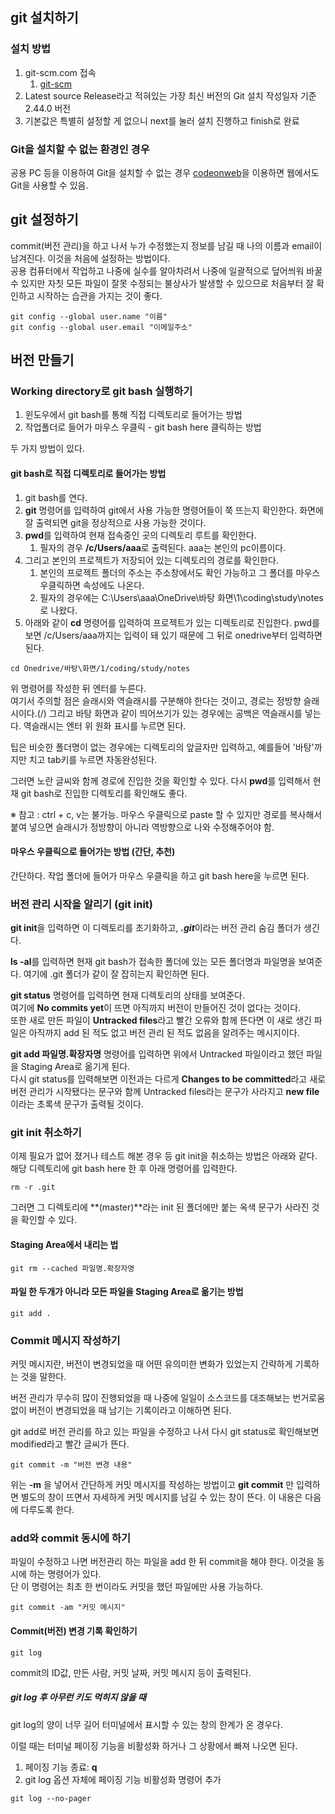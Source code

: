 ## git 설치하기

### 설치 방법
1. git-scm.com 접속
   1. [git-scm](https://)
2. Latest source Release라고 적혀있는 가장 최신 버전의 Git 설치
작성일자 기준 2.44.0 버전
3. 기본값은 특별히 설정할 게 없으니 next를 눌러 설치 진행하고 finish로 완료

### Git을 설치할 수 없는 환경인 경우
공용 PC 등을 이용하여 Git을 설치할 수 없는 경우 [codeonweb](https://codeonweb.com)을 이용하면 웹에서도 Git을 사용할 수 있음.

## git 설정하기

commit(버전 관리)을 하고 나서 누가 수정했는지 정보를 남길 때 나의 이름과 email이 남겨진다. 이것을 처음에 설정하는 방법이다.  
공용 컴퓨터에서 작업하고 나중에 실수를 알아차려서 나중에 일괄적으로 덮어씌워 바꿀 수 있지만 자칫 모든 파일이 잘못 수정되는 불상사가 발생할 수 있으므로 처음부터 잘 확인하고 시작하는 습관을 가지는 것이 좋다.

```
git config --global user.name "이름"
git config --global user.email "이메일주소"
```

## 버전 만들기

### Working directory로 git bash 실행하기

1. 윈도우에서 git bash를 통해 직접 디렉토리로 들어가는 방법
2. 작업폴더로 들어가 마우스 우클릭 - git bash here 클릭하는 방법

두 가지 방법이 있다.

#### git bash로 직접 디렉토리로 들어가는 방법

1. git bash를 연다.
2. **git** 명령어를 입력하여 git에서 사용 가능한 명령어들이 쭉 뜨는지 확인한다. 화면에 잘 출력되면 git을 정상적으로 사용 가능한 것이다.
3. **pwd**를 입력하여 현재 접속중인 곳의 디렉토리 루트를 확인한다.
   1. 필자의 경우 **/c/Users/aaa**로 출력된다. aaa는 본인의 pc이름이다.
4. 그리고 본인의 프로젝트가 저장되어 있는 디렉토리의 경로를 확인한다.
   1. 본인의 프로젝트 폴더의 주소는 주소창에서도 확인 가능하고 그 폴더를 마우스 우클릭하면 속성에도 나온다.
   2. 필자의 경우에는 C:\Users\aaa\OneDrive\바탕 화면\1\coding\study\notes 로 나왔다.
5. 아래와 같이 **cd** 명령어를 입력하여 프로젝트가 있는 디렉토리로 진입한다. pwd를 보면 /c/Users/aaa까지는 입력이 돼 있기 때문에 그 뒤로 onedrive부터 입력하면 된다.
```
cd Onedrive/바탕\화면/1/coding/study/notes
```
위 명령어를 작성한 뒤 엔터를 누른다.  
여기서 주의할 점은 슬래시와 역슬래시를 구분해야 한다는 것이고, 경로는 정방향 슬래시이다.(/) 그리고 바탕 화면과 같이 띄어쓰기가 있는 경우에는 공백은 역슬래시를 넣는다. 역슬래시는 엔터 위 원화 표시를 누르면 된다.  

팁은 비슷한 폴더명이 없는 경우에는 디렉토리의 앞글자만 입력하고, 예를들어 '바탕'까지만 치고 tab키를 누르면 자동완성된다.  

그러면 노란 글씨와 함께 경로에 진입한 것을 확인할 수 있다. 다시 **pwd**를 입력해서 현재 git bash로 진입한 디렉토리를 확인해도 좋다.

※ 참고 : ctrl + c, v는 불가능. 마우스 우클릭으로 paste 할 수 있지만 경로를 복사해서 붙여 넣으면 슬래시가 정방향이 아니라 역방향으로 나와 수정해주어야 함.

#### 마우스 우클릭으로 들어가는 방법 (간단, 추천)

간단하다. 작업 폴더에 들어가 마우스 우클릭을 하고 git bash here을 누르면 된다.

### 버전 관리 시작을 알리기 (git init)

**git init**을 입력하면 이 디렉토리를 초기화하고, ***.git***이라는 버전 관리 숨김 폴더가 생긴다.

**ls -al**를 입력하면 현재 git bash가 접속한 폴더에 있는 모든 폴더명과 파일명을 보여준다. 여기에 .git 폴더가 같이 잘 잡히는지 확인하면 된다.

**git status** 명령어를 입력하면 현재 디렉토리의 상태를 보여준다.  
여기에 **No commits yet**이 뜨면 아직까지 버전이 만들어진 것이 없다는 것이다.  
또한 새로 만든 파일이 **Untracked files**라고 빨간 오류와 함께 뜬다면 이 새로 생긴 파일은 아직까지 add 된 적도 없고 버전 관리 된 적도 없음을 알려주는 메시지이다.

**git add 파일명.확장자명** 명령어를 입력하면 위에서 Untracked 파일이라고 했던 파일을 Staging Area로 옮기게 된다.  
다시 git status를 입력해보면 이전과는 다르게 **Changes to be committed**라고 새로 버전 관리가 시작됐다는 문구와 함께 Untracked files라는 문구가 사라지고 **new file** 이라는 초록색 문구가 출력될 것이다.

### git init 취소하기

이제 필요가 없어 졌거나 테스트 해본 경우 등 git init을 취소하는 방법은 아래와 같다.  
해당 디렉토리에 git bash here 한 후 아래 명령어를 입력한다.

```
rm -r .git
```

그러면 그 디렉토리에 **(master)**라는 init 된 폴더에만 붙는 옥색 문구가 사라진 것을 확인할 수 있다.

#### Staging Area에서 내리는 법

```
git rm --cached 파일명.확장자명
```

#### 파일 한 두개가 아니라 모든 파일을 Staging Area로 옮기는 방법

```
git add .
```

### Commit 메시지 작성하기

커밋 메시지란, 버전이 변경되었을 때 어떤 유의미한 변화가 있었는지 간략하게 기록하는 것을 말한다.

버전 관리가 무수히 많이 진행되었을 때 나중에 일일이 소스코드를 대조해보는 번거로움 없이 버전이 변경되었을 때 남기는 기록이라고 이해하면 된다.

git add로 버전 관리를 하고 있는 파일을 수정하고 나서 다시 git status로 확인해보면 modified라고 빨간 글씨가 뜬다.

```
git commit -m "버전 변경 내용"
```
위는 **-m** 을 넣어서 간단하게 커밋 메시지를 작성하는 방법이고 **git commit** 만 입력하면 별도의 창이 뜨면서 자세하게 커밋 메시지를 남길 수 있는 창이 뜬다. 이 내용은 다음에 다루도록 한다.

### add와 commit 동시에 하기

파일이 수정하고 나면 버전관리 하는 파일을 add 한 뒤 commit을 해야 한다. 이것을 동시에 하는 명령어가 있다.  
단 이 명령어는 최초 한 번이라도 커밋을 했던 파일에만 사용 가능하다.
```
git commit -am "커밋 메시지"
```

#### Commit(버전) 변경 기록 확인하기

```
git log
```

commit의 ID값, 만든 사람, 커밋 날짜, 커밋 메시지 등이 출력된다.

##### git log 후 아무런 키도 먹히지 않을 때

git log의 양이 너무 길어 터미널에서 표시할 수 있는 창의 한계가 온 경우다.

이럴 때는 터미널 페이징 기능을 비활성화 하거나 그 상황에서 빠져 나오면 된다.

1. 페이징 기능 종료: **q**
2. git log 옵션 자체에 페이징 기능 비활성화 명령어 추가
```
git log --no-pager
```
